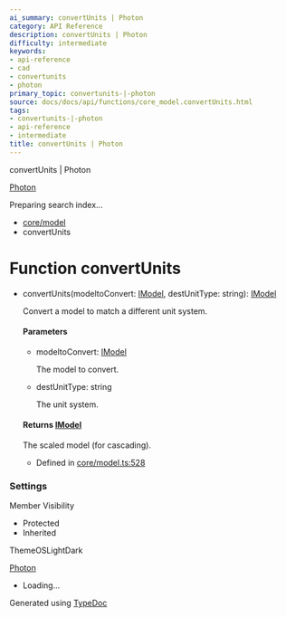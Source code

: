 ```yaml
---
ai_summary: convertUnits | Photon
category: API Reference
description: convertUnits | Photon
difficulty: intermediate
keywords:
- api-reference
- cad
- convertunits
- photon
primary_topic: convertunits-|-photon
source: docs/docs/api/functions/core_model.convertUnits.html
tags:
- convertunits-|-photon
- api-reference
- intermediate
title: convertUnits | Photon
---
```

convertUnits | Photon

[Photon](../index.md)




Preparing search index...

* [core/model](../modules/core_model.md)
* convertUnits

# Function convertUnits

* convertUnits(modeltoConvert: [IModel](../interfaces/core_schema.IModel.md), destUnitType: string): [IModel](../interfaces/core_schema.IModel.md)

  Convert a model to match a different unit system.

  #### Parameters

  + modeltoConvert: [IModel](../interfaces/core_schema.IModel.md)

    The model to convert.
  + destUnitType: string

    The unit system.

  #### Returns [IModel](../interfaces/core_schema.IModel.md)

  The scaled model (for cascading).

  + Defined in [core/model.ts:528](https://github.com/mwhite454/photon/blob/main/packages/photon/src/core/model.ts#L528)

### Settings

Member Visibility

* Protected
* Inherited

ThemeOSLightDark

[Photon](../index.md)

* Loading...

Generated using [TypeDoc](https://typedoc.org/)
